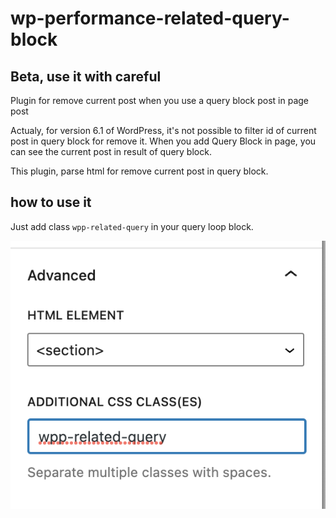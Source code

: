 # wp-performance-related-query-block

## Beta, use it with careful

Plugin for remove current post when you use a query block post in page post

Actualy, for version 6.1 of WordPress, it's not possible to filter id of current post in query block for remove it.
When you add Query Block in page, you can see the current post in result of query block.

This plugin, parse html for remove current post in query block.

## how to use it

Just add class ```wpp-related-query``` in your query loop block.

![add classe in query loop block](./classes-related.png)
